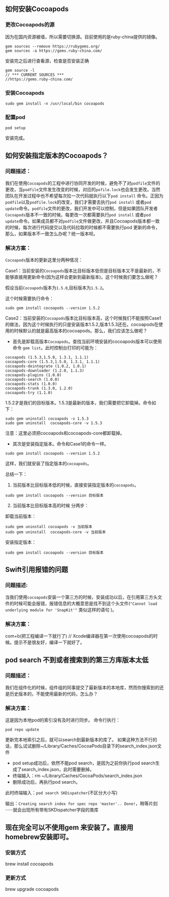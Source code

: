 ## 如何安装Cocoapods
### 更改Cocoapods的源
因为在国内资源被墙，所以需要切换源。目前使用的是ruby-china提供的镜像。
```
gem sources --remove https://rubygems.org/
gem sources -a https://gems.ruby-china.com/
```
安装完之后进行查看源，检查是否安装正确
```
gem source -l
// *** CURRENT SOURCES ***
//https://gems.ruby-china.com/
```
### 安装Cocoapods
```
sudo gem install -n /usr/local/bin cocoapods
```
### 配置pod
```
pod setup
```

安装完成。
## 如何安装指定版本的Cocoapods？
### 问题描述：
我们在使用`Cocoapods`的工程中进行协同开发的时候，避免不了对`podfile`文件的更改，当`podfile`文件发生改变的时候，对应的`pofile.lock`也会发生更改。当然团队在开发过程中也不希望每次拉一次代码就执行以下`pod install` 命令。正因为`podfile`以及`podfile.lock`的改变，我们才需要去执行`pod install` 或者`pod update`命令。`podfile`文件的更改，我们开发中可以控制，但是如果团队开发者`Cocoapods`版本不一致的时候。每更改一次都需要执行`pod install` 或者`pod update`命令。如果成员都不对`podfile`文件做更改，并且Cocoapods版本都一致的时候，每次进行代码提交以及代码拉取的时候都不需要执行pod 更新的命令，那么，如果版本不一致怎么办呢？统一版本呗。
### 解决方案：
`Cocoapods`版本的更新这里分两种情况：

Case1：当前安装的`Cocoapods`版本比目标版本低但是目标版本又不是最新的，不能够直接用更新命令(因为这样会更新到最新版本)。这个时候我们要怎么做呢？

假设当前`Cocoapods`版本为`1.5.0`,目标版本为`1.5.2`。

这个时候需要执行命令：

```
sudo gem install cocoapods --version 1.5.2
```

Case2：当前安装的`Cocoapods`版本比目标版本高，这个时候我们不能按照Case1的做法，因为这个时候执行的只是安装版本1.5.2,版本1.5.3还在。cocoapods在使用的时候默认的就是最高版本的cocoapods。那么，我们应该怎么做呢？
* 首先是卸载高版本`Cocoapods`。查找当前环境安装的cocoapods版本可以使用命令 `gem list`。此时控制台打印的可能为：
```
cocoapods (1.5.3,1.5.0, 1.3.1, 1.1.1)
cocoapods-core (1.5.3,1.5.0, 1.3.1, 1.1.1)
cocoapods-deintegrate (1.0.2, 1.0.1)
cocoapods-downloader (1.2.0, 1.1.3)
cocoapods-plugins (1.0.0)
cocoapods-search (1.0.0)
cocoapods-stats (1.0.0)
cocoapods-trunk (1.3.0, 1.2.0)
cocoapods-try (1.1.0)
```

   1.5.2才是我们的目标版本。1.5.3是最新的版本，我们需要把它卸载掉。命令如下：
```
sudo gem uninstall cocoapods -v 1.5.3
sudo gem uninstall  cocoapods-core -v 1.5.3
```

  注意：这里必须把cocoapods和cocoapods-core都卸载掉。
  
*  其次是安装指定版本。命令和Case1的命令一样。
  ```
  sudo gem install cocoapods --version 1.5.2
  ```
  
  这样，我们就安装了指定版本的`cocoapods`。
  
总结一下：

1. 当前版本比目标版本低的时候，直接安装指定版本的`cocoapods`。
```
sudo gem install cocoapods --version 目标版本
```

2. 当前版本比目标版本高的时候
分两步：

卸载当前版本：

```
sudo gem uninstall cocoapods -v 当前版本
sudo gem uninstall  cocoapods-core -v 当前版本
```
安装指定版本：

```
sudo gem install cocoapods --version 目标版本
```
## Swift引用报错的问题
### 问题描述:
当我们使用`cocoapods`安装一个第三方的时候，安装成功以后，在引用第三方头文件的时候可能会报错，报错信息的大概意思是找不到这个头文件(`"Cannot load underlying module for 'SnapKit'"` 类似这样的语句 )。
### 解决方案：
com+b(把工程编译一下就行了)
// Xcode编译器在第一次使用cocoapods的时候。提示不是很友好，编译一下就好了。
## pod search 不到或者搜索到的第三方库版本太低
### 问题描述：
我们在组件化的时候，组件组的同事提交了最新版本的本地库，然而你搜索到的还是历史版本的，不能使用最新的代码，怎么办？
### 解决方案：
这是因为本地pod的索引没有及时进行同步。
命令行执行：
```
pod repo update
```
更新完本地索引之后，就可以search到最新版本的库了。
如果这种方法不行的话，那么试试删除~/Library/Caches/CocoaPods目录下的search_index.json文件

*  pod setup成功后，依然不能pod search，是因为之前你执行pod search生成了search_index.json，此时需要删掉。
*  终端输入：rm ~/Library/Caches/CocoaPods/search_index.json
*  删除成功后，再执行pod search。

此时终端输入：`pod search SKDispatcher`(不区分大小写)

输出：`Creating search index for spec repo 'master'.. Done!`，稍等片刻······就会出现所有带有SKDispatcher字段的类库

## 现在完全可以不使用gem 来安装了。直接用homebrew安装即可。
### 安装方式
 brew install cocoapods
 ### 更新方式
 brew upgrade cocoapods
